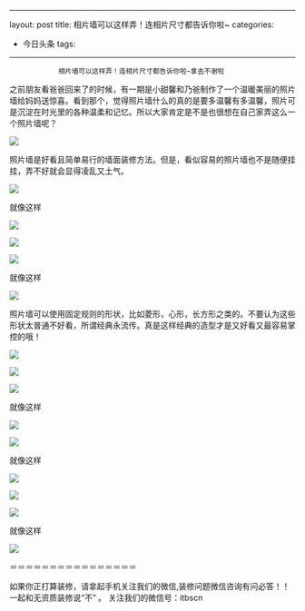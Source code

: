 
---
layout: post
title: 相片墙可以这样弄！连相片尺寸都告诉你啦~
categories:
- 今日头条
tags:
---
				相片墙可以这样弄！连相片尺寸都告诉你啦~拿去不谢啦

之前朋友看爸爸回来了的时候，有一期是小甜馨和乃爸制作了一个温暖美丽的照片墙给妈妈送惊喜。看到那个，觉得照片墙什么的真的是要多温馨有多温馨，照片可是沉淀在时光里的各种温柔和记忆。所以大家肯定是不是也很想在自己家弄这么一个照片墙呢？

![](http://p3.pstatp.com/large/7128/4337794877)

照片墙是好看且简单易行的墙面装修方法。但是，看似容易的照片墙也不是随便挂挂，弄不好就会显得凌乱又土气。

![](http://p3.pstatp.com/large/7127/8444321591)

就像这样

![](http://p3.pstatp.com/large/7132/1902243217)

![](http://p1.pstatp.com/large/7132/1736129170)

![](http://p1.pstatp.com/large/7132/1736369918)

就像这样

![](http://p3.pstatp.com/large/7132/1822578222)

照片墙可以使用固定规则的形状，比如菱形，心形，长方形之类的。不要认为这些形状太普通不好看，所谓经典永流传。真是这样经典的造型才是又好看又最容易掌控的哦！

![](http://p3.pstatp.com/large/7127/8444856112)

![](http://p1.pstatp.com/large/7132/1736473824)

![](http://p3.pstatp.com/large/7130/3714374229)

就像这样

![](http://p1.pstatp.com/large/7134/1314461815)

![](http://p3.pstatp.com/large/7127/8445269041)

就像这样

![](http://p3.pstatp.com/large/7128/4139480692)

![](http://p1.pstatp.com/large/7132/1736750236)

![](http://p3.pstatp.com/large/7133/1266991605)

就像这样

![](http://p1.pstatp.com/large/7129/4009749826)

＝＝＝＝＝＝＝＝＝＝＝＝＝＝＝＝

如果你正打算装修，请拿起手机关注我们的微信,装修问题微信咨询有问必答！！一起和无资质装修说“不” 。 关注我们的微信号：itbscn

